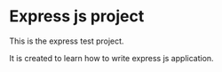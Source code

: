 # Express js project
  This is the express test project.
  
  It is created to learn how to write express js application.
 
